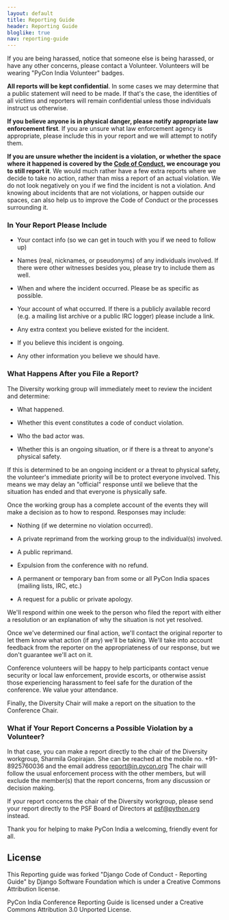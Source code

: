```yaml
---
layout: default
title: Reporting Guide
header: Reporting Guide
bloglike: true
nav: reporting-guide
---
```


If you are being harassed, notice that someone else is being harassed,
or have any other concerns, please contact a Volunteer. Volunteers
will be wearing "PyCon India Volunteer" badges.

**All reports will be kept confidential**. In some cases we may
determine that a public statement will need to be made. If that's the
case, the identities of all victims and reporters will remain
confidential unless those individuals instruct us otherwise.

**If you believe anyone is in physical danger, please notify
appropriate law enforcement first**. If you are unsure what law
enforcement agency is appropriate, please include this in your report
and we will attempt to notify them.

**If you are unsure whether the incident is a violation, or whether
the space where it happened is covered by the [Code of
Conduct](code-of-conduct.html), we encourage you to still report
it**. We would much rather have a few extra reports where we decide to
take no action, rather than miss a report of an actual violation. We
do not look negatively on you if we find the incident is not a
violation. And knowing about incidents that are not violations, or
happen outside our spaces, can also help us to improve the Code of
Conduct or the processes surrounding it.

### In Your Report Please Include

  * Your contact info (so we can get in touch with you if we need to
    follow up)

  * Names (real, nicknames, or pseudonyms) of any individuals
    involved. If there were other witnesses besides you, please try to
    include them as well.
  
  * When and where the incident occurred. Please be as specific as
    possible.
  
  * Your account of what occurred. If there is a publicly available
    record (e.g. a mailing list archive or a public IRC logger) please
    include a link.
  
  * Any extra context you believe existed for the incident.
  
  * If you believe this incident is ongoing.
  
  * Any other information you believe we should have.

### What Happens After you File a Report?

The Diversity working group will immediately meet to review the
incident and determine:

  * What happened.
  
  * Whether this event constitutes a code of conduct violation.
  
  * Who the bad actor was.
  
  * Whether this is an ongoing situation, or if there is a threat to
    anyone's physical safety.

If this is determined to be an ongoing incident or a threat to
physical safety, the volunteer's immediate priority will be to protect
everyone involved. This means we may delay an "official" response
until we believe that the situation has ended and that everyone is
physically safe.

Once the working group has a complete account of the events they will
make a decision as to how to respond. Responses may include:

  * Nothing (if we determine no violation occurred).
  
  * A private reprimand from the working group to the individual(s)
    involved.
  
  * A public reprimand.
  
  * Expulsion from the conference with no refund.
  
  * A permanent or temporary ban from some or all PyCon India spaces
    (mailing lists, IRC, etc.)
  
  * A request for a public or private apology.

We'll respond within one week to the person who filed the report with
either a resolution or an explanation of why the situation is not yet
resolved.

Once we've determined our final action, we'll contact the original
reporter to let them know what action (if any) we'll be taking. We'll
take into account feedback from the reporter on the appropriateness of
our response, but we don't guarantee we'll act on it.

Conference volunteers will be happy to help participants contact venue
security or local law enforcement, provide escorts, or otherwise
assist those experiencing harassment to feel safe for the duration of
the conference. We value your attendance.

Finally, the Diversity Chair will make a report on the situation to
the Conference Chair.

### What if Your Report Concerns a Possible Violation by a Volunteer?

In that case, you can make a report directly to the chair of the
Diversity workgroup, Sharmila Gopirajan. She can be reached at the
mobile no. +91-8925760036 and the email address
[report@in.pycon.org](mailto:report@in.pycon.org) The chair will follow the
usual enforcement process with the other members, but will exclude the
member(s) that the report concerns, from any discussion or decision
making.

If your report concerns the chair of the Diversity workgroup, please
send your report directly to the PSF Board of Directors at
[psf@python.org](mailto:psf@python.org) instead.

Thank you for helping to make PyCon India a welcoming, friendly event
for all.

## License

This Reporting guide was forked "Django Code of Conduct - Reporting
Guide" by Django Software Foundation which is under a Creative Commons
Attribution license.

PyCon India Conference Reporting Guide is licensed under a Creative
Commons Attribution 3.0 Unported License.

